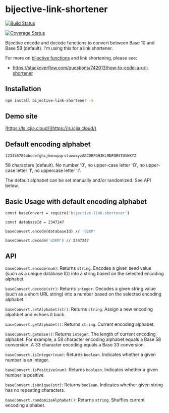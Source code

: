 # bijective-link-shortener
[![Build Status](https://travis-ci.org/ICJIA/bijective-link-shortener.svg?branch=master)](https://travis-ci.org/ICJIA/bijective-link-shortener)


[![Coverage Status](https://coveralls.io/repos/github/ICJIA/bijective-link-shortener/badge.png?branch=master)](https://coveralls.io/github/ICJIA/bijective-link-shortener?branch=master)

Bijective encode and decode functions to convert between Base 10 and Base 58 (default). I'm using this for a link shortener.

For more on [bijective functions](https://en.wikipedia.org/wiki/Bijection) and link shortening, please see:
- https://stackoverflow.com/questions/742013/how-to-code-a-url-shortener


## Installation

```bash
npm install bijective-link-shortener -S
```

## Demo site

[https://ls.icjia.cloud/](https://ls.icjia.cloud/)

## Default encoding alphabet
```123456789abcdefghijkmnopqrstuvwxyzABCDEFGHJKLMNPQRSTUVWXYZ```

58 characters (default). No number '0', no upper-case letter 'O', no upper-case letter 'I', no uppercase letter 'l'.

The default alphabet can be set manually and/or randomized. See API below.

## Basic Usage with default encoding alphabet

```bash
const baseConvert = require('bijective-link-shortener')

const databaseId = 2347247

baseConvert.encode(databaseId) // 'd2KM'

baseConvert.decode('d2KM') // 2347247
```

## API
```baseConvert.encode(num)```: Returns ```string```. Encodes a given seed value (such as a unique database ID) into a string based on the selected encoding alphabet.

```baseConvert.decode(str)```: Returns ```integer```. Decodes a given string value (such as a short URL string) into a number based on the selected encoding alphabet.

```baseConvert.setAlphabet(str)```: Returns ```string```. Assign a new encoding alpahbet and echoes it back.

```baseConvert.getAlphabet()```: Returns ```string```. Current encoding alphabet.

```baseConvert.getBase()```: Returns ```integer```. The length of current encoding alphabet. For example, a 58 character encoding alphabet equals a Base 58 conversion. A 33 character encoding equals a Base 33 conversion.

```baseConvert.isInteger(num)```: Returns ```boolean```. Indicates whether a given number is an integer.

```baseConvert.isPositive(num)```: Returns ```boolean```. Indicates whether a given number is positive.

```baseConvert.isUnique(str)```: Returns ```boolean```.  Indicates whether given string has no repeating characters.

```baseConvert.randomizeAlphabet()```: Returns ```string```. Shuffles current encoding alphabet.
